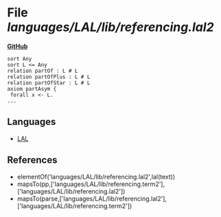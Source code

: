 # File _languages/LAL/lib/referencing.lal2_
**[GitHub](https://github.com/softlang/yas/blob/master/languages/LAL/lib/referencing.lal2)**
```
sort Any
sort L <= Any
relation partOf : L # L
relation partOfPlus : L # L
relation partOfStar : L # L
axiom partAsym {
 forall x <- L.
...
```

## Languages
* [LAL](../languages/LAL.md)

## References
* elementOf('languages/LAL/lib/referencing.lal2',lal(text))
* mapsTo(pp,['languages/LAL/lib/referencing.term2'],['languages/LAL/lib/referencing.lal2'])
* mapsTo(parse,['languages/LAL/lib/referencing.lal2'],['languages/LAL/lib/referencing.term2'])
